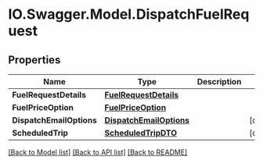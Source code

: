 # IO.Swagger.Model.DispatchFuelRequest
## Properties

Name | Type | Description | Notes
------------ | ------------- | ------------- | -------------
**FuelRequestDetails** | [**FuelRequestDetails**](FuelRequestDetails.md) |  | 
**FuelPriceOption** | [**FuelPriceOption**](FuelPriceOption.md) |  | 
**DispatchEmailOptions** | [**DispatchEmailOptions**](DispatchEmailOptions.md) |  | [optional] 
**ScheduledTrip** | [**ScheduledTripDTO**](ScheduledTripDTO.md) |  | [optional] 

[[Back to Model list]](../README.md#documentation-for-models) [[Back to API list]](../README.md#documentation-for-api-endpoints) [[Back to README]](../README.md)

